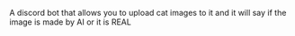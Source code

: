 A discord bot that allows you to upload cat images to it and it will say if the image is made by AI or it is REAL
